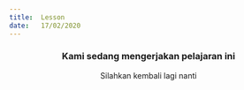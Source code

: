```yaml
---
title:  Lesson
date:   17/02/2020
---
```


### <center>Kami sedang mengerjakan pelajaran ini</center>
<center>Silahkan kembali lagi nanti</center>